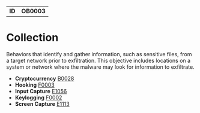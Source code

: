 |||
|--|-----|
|**ID**|**OB0003**|

# Collection #
Behaviors that identify and gather information, such as sensitive files, from a target network prior to exfiltration. This objective includes locations on a system or network where the malware may look for information to exfiltrate.

* **Cryptocurrency** [B0028](https://github.com/MBCProject/mbc-markdown/blob/master/collection/cryptocurrency.md)
* **Hooking** [F0003](https://github.com/MBCProject/mbc-markdown/blob/master/credential-access/hooking.md)
* **Input Capture** [E1056](https://github.com/MBCProject/mbc-markdown/blob/master/collection/input-capture.md)
* **Keylogging** [F0002](https://github.com/MBCProject/mbc-markdown/blob/master/collection/keylogging.md)
* **Screen Capture** [E1113](https://github.com/MBCProject/mbc-markdown/blob/master/collection/screen-capture.md)
